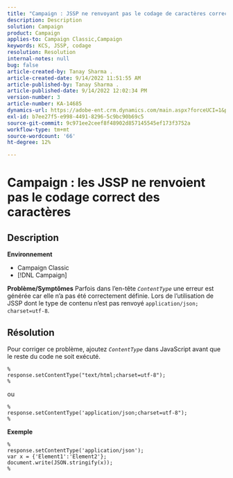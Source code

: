 ```yaml
---
title: "Campaign : JSSP ne renvoyant pas le codage de caractères correct"
description: Description
solution: Campaign
product: Campaign
applies-to: Campaign Classic,Campaign
keywords: KCS, JSSP, codage
resolution: Resolution
internal-notes: null
bug: false
article-created-by: Tanay Sharma .
article-created-date: 9/14/2022 11:51:55 AM
article-published-by: Tanay Sharma .
article-published-date: 9/14/2022 12:02:34 PM
version-number: 3
article-number: KA-14685
dynamics-url: https://adobe-ent.crm.dynamics.com/main.aspx?forceUCI=1&pagetype=entityrecord&etn=knowledgearticle&id=42acc49e-2334-ed11-9db1-002248086735
exl-id: b7ee27f5-e998-4491-8296-5c9bc90b69c5
source-git-commit: 9c971ee2ceef8f48902d857145545ef173f3752a
workflow-type: tm+mt
source-wordcount: '66'
ht-degree: 12%

---
```


# Campaign : les JSSP ne renvoient pas le codage correct des caractères

## Description

<b>Environnement</b>
- Campaign Classic
- [!DNL Campaign]



<b>Problème/Symptômes</b>
Parfois dans l’en-tête *`ContentType`* une erreur est générée car elle n’a pas été correctement définie. Lors de l’utilisation de JSSP dont le type de contenu n’est pas renvoyé `application/json; charset=utf-8`.


## Résolution


Pour corriger ce problème, ajoutez *`ContentType`* dans JavaScript avant que le reste du code ne soit exécuté.


```
%
response.setContentType("text/html;charset=utf-8");
%
```




ou




```
%
response.setContentType('application/json;charset=utf-8");
%
```


<b>Exemple</b>


```
%
response.setContentType('application/json');
var x = {'Element1':'Element2'};
document.write(JSON.stringify(x));
%
```
